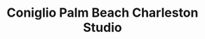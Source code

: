 ---
title: "Coniglio Palm Beach Charleston Studio"
url: /charleston/coniglio-palm-beach-charleston-studio/
shop: clothes
---